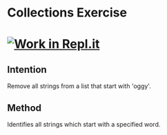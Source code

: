 # Collections Exercise

# [![Work in Repl.it](https://classroom.github.com/assets/work-in-replit-14baed9a392b3a25080506f3b7b6d57f295ec2978f6f33ec97e36a161684cbe9.svg)](https://classroom.github.com/online_ide?assignment_repo_id=2970758&assignment_repo_type=AssignmentRepo)

## Intention

Remove all strings from a list that start with 'oggy'.

## Method

Identifies all strings which start with a specified word.

